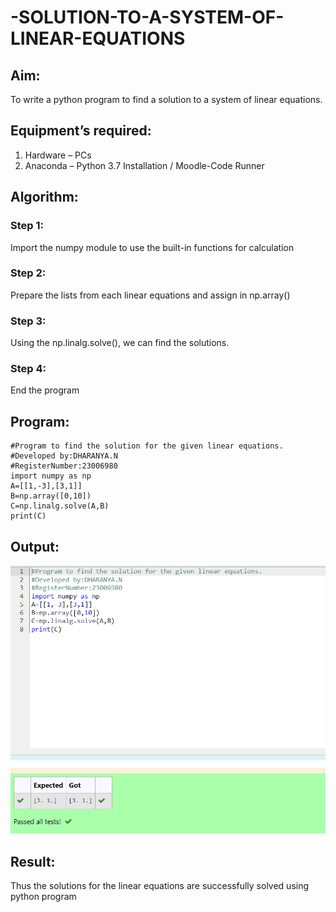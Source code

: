 # -SOLUTION-TO-A-SYSTEM-OF-LINEAR-EQUATIONS
## Aim:
To write a python program to find a solution to a system of linear equations.
## Equipment’s required:
1. 	Hardware – PCs
2. 	Anaconda – Python 3.7 Installation / Moodle-Code Runner
## Algorithm:
### Step 1: 
Import the numpy module to use the built-in functions for calculation

### Step 2: 
Prepare the lists from each linear equations and assign in np.array()

### Step 3: 
Using the np.linalg.solve(), we can find the solutions.

### Step 4: 
End the program

## Program:
```
#Program to find the solution for the given linear equations.
#Developed by:DHARANYA.N 
#RegisterNumber:23006980
import numpy as np
A=[[1,-3],[3,1]]
B=np.array([0,10])
C=np.linalg.solve(A,B)
print(C)

```

## Output:
![Alt text](<Screenshot 2023-11-29 114637.png>)
## Result: 
Thus the solutions for the linear equations are successfully solved using python program

